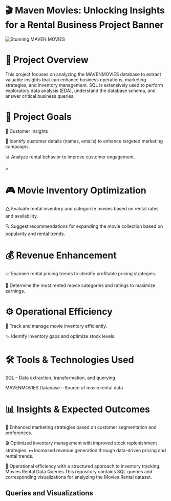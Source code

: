 
<H1>🎬 Maven Movies: Unlocking Insights for a Rental Business
Project Banner </H1>

![Stunning MAVEN MOVIES](https://www.pngitem.com/pimgs/m/187-1876430_conceito-de-cinema-hd-png-download.png)

<H1>📌 Project Overview</H1> 

This project focuses on analyzing the MAVENMOVIES database to extract valuable insights that can enhance business operations, marketing strategies, and inventory management.
SQL is extensively used to perform exploratory data analysis (EDA), understand the database schema, and answer critical business queries.

<H1>🎯 Project Goals</H1>

<H>🛒 Customer Insights </H>

📌 Identify customer details (names, emails) to enhance targeted marketing campaigns.

📊 Analyze rental behavior to improve customer engagement.

<<H1>🎮 Movie Inventory Optimization</H1>
🛆 Evaluate rental inventory and categorize movies based on rental rates and availability.

🔍 Suggest recommendations for expanding the movie collection based on popularity and rental trends.

<H1>💰 Revenue Enhancement</H1>
📈 Examine rental pricing trends to identify profitable pricing strategies.

🎥 Determine the most rented movie categories and ratings to maximize earnings.

<H1>⚙️ Operational Efficiency</H1>
📌 Track and manage movie inventory efficiently.

📉 Identify inventory gaps and optimize stock levels.

<H1>🛠️ Tools & Technologies Used</H1>
SQL – Data extraction, transformation, and querying

MAVENMOVIES Database – Source of movie rental data

<H1>📊 Insights & Expected Outcomes</H1>
📢 Enhanced marketing strategies based on customer segmentation and preferences.

🎬 Optimized inventory management with improved stock replenishment strategies.
💵 Increased revenue generation through data-driven pricing and rental trends.


📌 Operational efficiency with a structured approach to inventory tracking.
Movies Rental Data Queries.This repository contains SQL queries and corresponding visualizations for analyzing the Movies Rental dataset.

<H2>Queries and Visualizations</H2>
